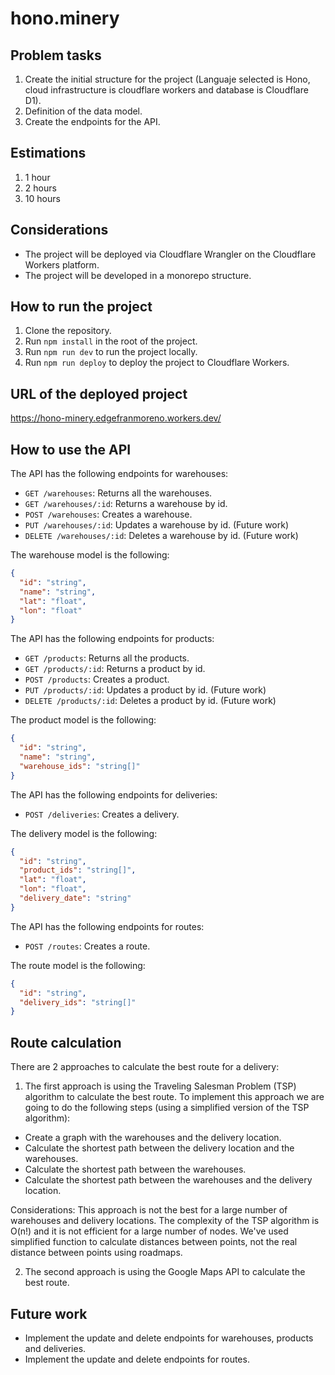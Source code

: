 # hono.minery

## Problem tasks

1. Create the initial structure for the project (Languaje selected is Hono, cloud infrastructure is cloudflare workers and database is Cloudflare D1).
2. Definition of the data model.
3. Create the endpoints for the API.

## Estimations

1. 1 hour
2. 2 hours
3. 10 hours

## Considerations

- The project will be deployed via Cloudflare Wrangler on the Cloudflare Workers platform.
- The project will be developed in a monorepo structure.

## How to run the project

1. Clone the repository.
2. Run `npm install` in the root of the project.
3. Run `npm run dev` to run the project locally.
4. Run `npm run deploy` to deploy the project to Cloudflare Workers.

## URL of the deployed project

https://hono-minery.edgefranmoreno.workers.dev/

## How to use the API

The API has the following endpoints for warehouses:

- `GET /warehouses`: Returns all the warehouses.
- `GET /warehouses/:id`: Returns a warehouse by id.
- `POST /warehouses`: Creates a warehouse.
- `PUT /warehouses/:id`: Updates a warehouse by id. (Future work)
- `DELETE /warehouses/:id`: Deletes a warehouse by id. (Future work)

The warehouse model is the following:

```json
{
  "id": "string",
  "name": "string",
  "lat": "float",
  "lon": "float"
}
```

The API has the following endpoints for products:

- `GET /products`: Returns all the products.
- `GET /products/:id`: Returns a product by id.
- `POST /products`: Creates a product.
- `PUT /products/:id`: Updates a product by id. (Future work)
- `DELETE /products/:id`: Deletes a product by id. (Future work)

The product model is the following:

```json
{
  "id": "string",
  "name": "string",
  "warehouse_ids": "string[]"
}
```

The API has the following endpoints for deliveries:

- `POST /deliveries`: Creates a delivery.

The delivery model is the following:

```json
{
  "id": "string",
  "product_ids": "string[]",
  "lat": "float",
  "lon": "float",
  "delivery_date": "string"
}
```

The API has the following endpoints for routes:

- `POST /routes`: Creates a route.

The route model is the following:

```json
{
  "id": "string",
  "delivery_ids": "string[]"
}
```

## Route calculation

There are 2 approaches to calculate the best route for a delivery:

1. The first approach is using the Traveling Salesman Problem (TSP) algorithm to calculate the best route. To implement this approach we are going to do the following steps (using a simplified version of the TSP algorithm):

- Create a graph with the warehouses and the delivery location.
- Calculate the shortest path between the delivery location and the warehouses.
- Calculate the shortest path between the warehouses.
- Calculate the shortest path between the warehouses and the delivery location.

Considerations: This approach is not the best for a large number of warehouses and delivery locations. The complexity of the TSP algorithm is O(n!) and it is not efficient for a large number of nodes. We've used simplified function to calculate distances between points, not the real distance between points using roadmaps.

2. The second approach is using the Google Maps API to calculate the best route.

## Future work

- Implement the update and delete endpoints for warehouses, products and deliveries.
- Implement the update and delete endpoints for routes.
